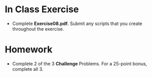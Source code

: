 # In Class Exercise
- Complete **Exercise08.pdf**. Submit any scripts that you create throughout the exercise.
# Homework
- Complete 2 of the 3 **Challenge** Problems. For a 25-point bonus, complete all 3.
